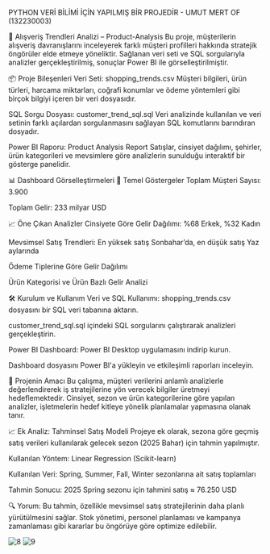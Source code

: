 PYTHON VERİ BİLİMİ İÇİN YAPILMIŞ BİR PROJEDİR - UMUT MERT OF (132230003)


🛒 Alışveriş Trendleri Analizi – Product-Analysis
Bu proje, müşterilerin alışveriş davranışlarını inceleyerek farklı müşteri profilleri hakkında stratejik öngörüler elde etmeye yöneliktir.
Sağlanan veri seti ve SQL sorgularıyla analizler gerçekleştirilmiş, sonuçlar Power BI ile görselleştirilmiştir.

📦 Proje Bileşenleri
Veri Seti: shopping_trends.csv
Müşteri bilgileri, ürün türleri, harcama miktarları, coğrafi konumlar ve ödeme yöntemleri gibi birçok bilgiyi içeren bir veri dosyasıdır.

SQL Sorgu Dosyası: customer_trend_sql.sql
Veri analizinde kullanılan ve veri setinin farklı açılardan sorgulanmasını sağlayan SQL komutlarını barındıran dosyadır.

Power BI Raporu: Product Analysis Report
Satışlar, cinsiyet dağılımı, şehirler, ürün kategorileri ve mevsimlere göre analizlerin sunulduğu interaktif bir gösterge panelidir.

📊 Dashboard Görselleştirmeleri
🎯 Temel Göstergeler
Toplam Müşteri Sayısı: 3.900

Toplam Gelir: 233 milyar USD

📈 Öne Çıkan Analizler
Cinsiyete Göre Gelir Dağılımı: %68 Erkek, %32 Kadın

Mevsimsel Satış Trendleri: En yüksek satış Sonbahar’da, en düşük satış Yaz aylarında

Ödeme Tiplerine Göre Gelir Dağılımı

Ürün Kategorisi ve Ürün Bazlı Gelir Analizi

🛠️ Kurulum ve Kullanım
Veri ve SQL Kullanımı: shopping_trends.csv dosyasını bir SQL veri tabanına aktarın.

customer_trend_sql.sql içindeki SQL sorgularını çalıştırarak analizleri gerçekleştirin.

Power BI Dashboard: Power BI Desktop uygulamasını indirip kurun.

Dashboard dosyasını Power BI'a yükleyin ve etkileşimli raporları inceleyin.

🎯 Projenin Amacı
Bu çalışma, müşteri verilerini anlamlı analizlerle değerlendirerek iş stratejilerine yön verecek bilgiler üretmeyi hedeflemektedir.
Cinsiyet, sezon ve ürün kategorilerine göre yapılan analizler, işletmelerin hedef kitleye yönelik planlamalar yapmasına olanak tanır.

📈 Ek Analiz: Tahminsel Satış Modeli
Projeye ek olarak, sezona göre geçmiş satış verileri kullanılarak gelecek sezon (2025 Bahar) için tahmin yapılmıştır.

Kullanılan Yöntem: Linear Regression (Scikit-learn)

Kullanılan Veri: Spring, Summer, Fall, Winter sezonlarına ait satış toplamları

Tahmin Sonucu: 2025 Spring sezonu için tahmini satış ≈ 76.250 USD

🔍 Yorum: Bu tahmin, özellikle mevsimsel satış stratejilerinin daha planlı yürütülmesini sağlar. Stok yönetimi, personel planlaması ve kampanya zamanlaması gibi kararlar bu öngörüye göre optimize edilebilir.



![8](https://github.com/user-attachments/assets/e65884f3-d17f-40ed-8f1e-f8356fa8c197)
![9](https://github.com/user-attachments/assets/c1b3b4ce-d1e0-4517-920f-94fc5f4db459)


 
